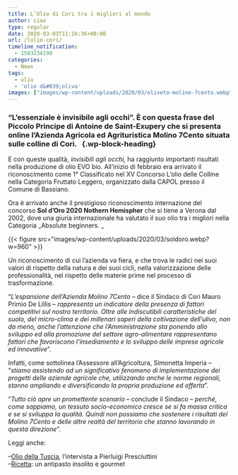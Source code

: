 ```yaml
---
title: L’Olio di Cori tra i migliori al mondo
author: ciao
type: regular
date: 2020-03-03T11:16:36+00:00
url: /lolio-cori/
timeline_notification:
  - 1583234199
categories:
  - News
tags:
  - olio
  - 'olio d&#039;oliva'
images: ["images/wp-content/uploads/2020/03/oliveto-molino-7cento.webp"]
---
```

### “L’essenziale è invisibile agli occhi”. È con questa frase del Piccolo Principe di Antoine de Saint-Exupery che si presenta online l’Azienda Agricola ed Agrituristica Molino 7Cento situata sulle colline di Cori.   {.wp-block-heading}

E con queste qualità, _invisibili agli occhi,_ ha raggiunto importanti risultati nella produzione di olio EVO bio. All’inizio di febbraio era arrivato il riconoscimento come 1° Classificato nel XV Concorso L’olio delle Colline nella Categoria Fruttato Leggero, organizzato dalla CAPOL presso il Comune di Bassiano. 

Ora è arrivato anche il prestigioso riconoscimento internazione del concorso **Sol d’Oro 2020 Nothern Hemispher** che si tiene a Verona dal 2002, dove una giuria internazionale ha valutato il suo olio tra i migliori nella Categoria _Absolute beginners. _


{{< figure src="images/wp-content/uploads/2020/03/soldoro.webp?w=960" >}}


Un riconoscimento di cui l’azienda va fiera, e che trova le radici nei suoi valori di rispetto della natura e dei suoi cicli, nella valorizzazione delle professionalità, nel rispetto delle materie prime nel processo di trasformazione. 

“_L’espansione dell’Azienda Molino 7Cento_ &#8211; dice il Sindaco di Cori Mauro Primio De Lillis &#8211; _rappresenta un indicatore della presenza di fattori competitivi sul nostro territorio. Oltre alle indiscutibili caratteristiche del suolo, del micro-clima e dei millenari saperi della coltivazione dell’ulivo, non da meno, anche l’attenzione che l’Amministrazione sta ponendo allo sviluppo ed alla promozione del settore agro-alimentare rappresentano fattori che favoriscono l’insediamento e lo sviluppo delle imprese agricole ed innovative_”. 

Infatti, come sottolinea l’Assessore all’Agricoltura, Simonetta Imperia &#8211; “_stiamo assistendo ad un significativo fenomeno di implementazione dei progetti delle aziende agricole che, utilizzando anche le norme regionali, stanno ampliando e diversificando la propria produzione ed offerta_”. 

“_Tutto ciò apre un promettente scenario_ &#8211; conclude il Sindaco &#8211; _perché, come sappiamo, un tessuto socio-economico cresce se si fa massa critica e se si sviluppa la qualità. Quindi non possiamo che sostenere i risultati del Molino 7Cento e delle altre realtà del territorio che stanno lavorando in questa direzione_”.

Leggi anche:

&#8211;<a rel="noreferrer noopener" aria-label="Olio della Tuscia (apre in una nuova scheda)" href="https://aleepepe.com/2019/11/18/valorizzazione-del-territorio-e-olio-di-qualita-parola-di-pierluigi-presciuttini/" target="_blank">Olio della Tuscia</a>, l&#8217;intervista a Pierluigi Presciuttini  
&#8211;<a href="https://aleepepe.com/2020/02/25/antipasto-maiale-ricetta/" target="_blank" rel="noreferrer noopener" aria-label="Ricetta (apre in una nuova scheda)">Ricetta</a>: un antipasto insolito e gourmet
